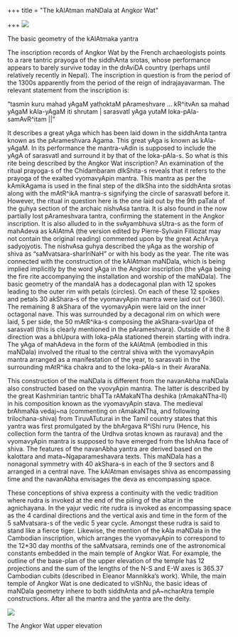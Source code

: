 +++
title = "The kAlAtman maNDala at Angkor Wat"

+++
[![](https://i0.wp.com/bp0.blogger.com/_hjuA1bE0hBw/R65rFKfEbEI/AAAAAAAAACU/15bQeMsDM24/s320/kAlayAga.png)](http://bp0.blogger.com/_hjuA1bE0hBw/R65rFKfEbEI/AAAAAAAAACU/15bQeMsDM24/s1600-h/kAlayAga.png)

The basic geometry of the kAlAtmaka yantra

The inscription records of Angkor Wat by the French archaeologists
points to a rare tantric prayoga of the siddhAnta srotas, whose
performance appears to barely survive today in the drAviDA country
(perhaps until relatively recently in Nepal). The inscription in
question is from the period of the 1300s apparently from the period of
the reign of indrajayavarman. The relevant statement from the
inscription is:

“tasmin kuru mahad yAgaM yathoktaM pArameshvare … kR^itvAn sa mahad
yAgaM kAla-yAgaM iti shrutam | sarasvatI yAga yutaM
loka-pAla-samAvR^itam ||”

It describes a great yAga which has been laid down in the siddhAnta
tantra known as the pArameshvara Agama. This great yAga is known as
kAla-yAgaM. In its performance the mantra-vAdin is supposed to include
the yAgA of sarasvatI and surround it by that of the loka-pAla-s. So
what is this rite being described by the Angkor Wat inscription? An
examination of the ritual prayoga-s of the Chidambaram dIkShita-s
reveals that it refers to the prayoga of the exalted vyomavyApin mantra.
This mantra as per the kAmikAgama is used in the final step of the
dIkSha into the siddhAnta srotas along with the mAtR^ikA mantra-s
signifying the circle of sarasvatI before it. However, the ritual in
question here is the one laid out by the 9th paTala of the guhya section
of the archaic nishvAsa tantra. It is also found in the now partially
lost pArameshvara tantra, confirming the statement in the Angkor
inscription. It is also alluded to in the svAyambhuva sUtra-s as the
form of mahAdeva as kAlAtmA (the version edited by Pierre-Sylvain
Filliozat may not contain the original reading) commented upon by the
great AchArya sadyojyotis. The nishvAsa guhya described the yAga as the
worship of shiva as “saMvatsara-sharIriNaH” or with his body as the
year. The rite was connected with the construction of the kAlAtman
maNDala, which is being implied implicitly by the word yAga in the
Angkor inscription (the yAga being the fire rite accompanying the
installation and worship of the maNDala). The basic geometry of the
mandalA has a dodecagonal plan with 12 spokes leading to the outer rim
with petals (circles). On each of these 12 spokes and petals 30
akShara-s of the vyomavyApin mantra were laid out (=360). The remaining
8 akShara of the vyomavyApin were laid on the inner octagonal nave. This
was surrounded by a decagonal rim on which were laid, 5 per side, the 50
mAtR^ika-s composing the akShara-svarUpa of sarasvatI (this is clearly
mentioned in the pArameshvara). Outside of it the 8 direction was a
bhUpura with loka-pAla stationed therein starting with indra. The yAga
of mahAdeva in the form of the kAlAtmA (embodied in this maNDala)
involved the ritual to the central shiva with the vyomavyApin mantra
arranged as a manifestation of the year, to sarasvati in the surrounding
mAtR^ika chakra and to the loka-pAla-s in their AvaraNa.

This construction of the maNDala is different from the navanAbha maNDala
also constructed based on the vyovyApin mantra. The latter is described
by the great Kashmirian tantric bhaTTa rAMakaNTha deshika
(rAmakaNTha-II) in his composition known as the vyomavyApin stava. The
medieval brAhmaNa vedaj\~na (commenting on rAmakaNTha, and following
trilochana-shiva) from TiruvATuturai in the Tamil country states that
this yantra was first promulgated by the bhArgava R^iShi ruru (Hence,
his collection form the tantra of the Urdhva srotas known as raurava)
and the vyomavyApin mantra is supposed to have emerged from the IshAna
face of shiva. The features of the navanAbha yantra are derived based on
the kalottara and mata\~Ngaparameshavara texts. This maNDala has a
nonagonal symmetry with 40 akShara-s in each of the 9 sectors and 8
arranged in a central nave. The kAlAtman envisages shiva as encompassing
time and the navanAbha envisages the deva as encompassing space.

These conceptions of shiva express a continuity with the vedic tradition
where rudra is invoked at the end of the piling of the altar in the
agnichayana. In the yajur vedic rite rudra is invoked as encompassing
space as the 4 cardinal directions and the vertical axis and time in the
form of the 5 saMvatsara-s of the vedic 5 year cycle. Amongst these
rudra is said to stand like a fierce tiger. Likewise, the mention of the
kAla maNDala in the Cambodian inscription, which arranges the
vyomavyApin to correspond to the 12\*30 day months of the saMvatsara,
reminds one of the astronomical constants embedded in the main temple of
Angkor Wat. For example, the outline of the base-plan of the upper
elevation of the temple has 12 projections and the sum of the lengths of
the N-S and E-W axes is 365.37 Cambodian cubits (described in Eleanor
Mannikka’s work). While, the main temple of Angkor Wat is one dedicated
to viShNu, the basic ideas of maNDala geometry inhere to both siddhAnta
and pA\~ncharAtra temple constructions. After all the mantra and the
yantra are the deity.

[![](https://i0.wp.com/bp1.blogger.com/_hjuA1bE0hBw/R65rFafEbFI/AAAAAAAAACc/WRgH8uudER4/s320/ANGKOR.jpg)](http://bp1.blogger.com/_hjuA1bE0hBw/R65rFafEbFI/AAAAAAAAACc/WRgH8uudER4/s1600-h/ANGKOR.jpg)

The Angkor Wat upper elevation
